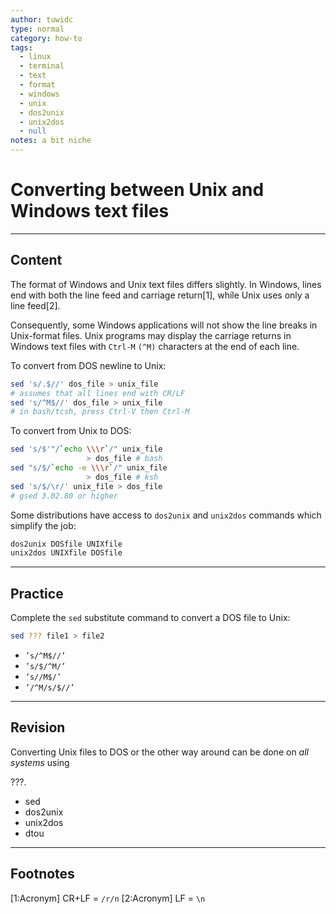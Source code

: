 ```yaml
---
author: tuwidc
type: normal
category: how-to
tags:
  - linux
  - terminal
  - text
  - format
  - windows
  - unix
  - dos2unix
  - unix2dos
  - null
notes: a bit niche
---
```


# Converting between Unix and Windows text files


---

## Content

The format of Windows and Unix text files differs slightly. In Windows, lines end with both the line feed and carriage return[1], while Unix uses only a line feed[2]. 

Consequently, some Windows applications will not show the line breaks in Unix-format files. Unix programs may display the carriage returns in Windows text files with `Ctrl-M` `(^M)` characters at the end of each line. 

To convert from DOS newline to Unix:

```bash
sed 's/.$//' dos_file > unix_file
# assumes that all lines end with CR/LF
sed 's/^M$//' dos_file > unix_file
# in bash/tcsh, press Ctrl-V then Ctrl-M
```

To convert from Unix to DOS:

```bash
sed 's/$'"/`echo \\\r`/" unix_file
                 > dos_file # bash
sed "s/$/`echo -e \\\r`/" unix_file
                 > dos_file # ksh
sed 's/$/\r/' unix_file > dos_file
# gsed 3.02.80 or higher
```

Some distributions have access to `dos2unix` and `unix2dos` commands which simplify the job:

```bash
dos2unix DOSfile UNIXfile
unix2dos UNIXfile DOSfile
```


---

## Practice

Complete the `sed` substitute command to convert a DOS file to Unix:

```bash
sed ??? file1 > file2
```

- `’s/^M$//’`
- `’s/$/^M/’`
- `’s//M$/’`
- `’/^M/s/$//’`


---

## Revision

Converting Unix files to DOS or the other way around can be done on *all systems* using 

???.

- sed
- dos2unix
- unix2dos
- dtou


---

## Footnotes

[1:Acronym]
CR+LF = `/r/n`
[2:Acronym]
LF = `\n`
